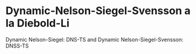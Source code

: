 # Dynamic-Nelson-Siegel-Svensson a la Diebold-Li
Dynamic Nelson-Siegel: DNS-TS and Dynamic Nelson-Siegel-Svensson: DNSS-TS
